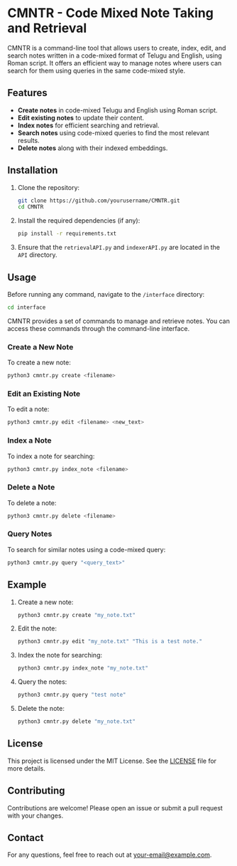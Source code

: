 
# CMNTR - Code Mixed Note Taking and Retrieval

CMNTR is a command-line tool that allows users to create, index, edit, and search notes written in a code-mixed format of Telugu and English, using Roman script. It offers an efficient way to manage notes where users can search for them using queries in the same code-mixed style.

## Features

- **Create notes** in code-mixed Telugu and English using Roman script.
- **Edit existing notes** to update their content.
- **Index notes** for efficient searching and retrieval.
- **Search notes** using code-mixed queries to find the most relevant results.
- **Delete notes** along with their indexed embeddings.

## Installation

1. Clone the repository:
   ```bash
   git clone https://github.com/yourusername/CMNTR.git
   cd CMNTR
   ```

2. Install the required dependencies (if any):
   ```bash
   pip install -r requirements.txt
   ```

3. Ensure that the `retrievalAPI.py` and `indexerAPI.py` are located in the `API` directory.

## Usage

Before running any command, navigate to the `/interface` directory:
```bash
cd interface
```

CMNTR provides a set of commands to manage and retrieve notes. You can access these commands through the command-line interface.

### Create a New Note

To create a new note:
```bash
python3 cmntr.py create <filename>
```

### Edit an Existing Note

To edit a note:
```bash
python3 cmntr.py edit <filename> <new_text>
```

### Index a Note

To index a note for searching:
```bash
python3 cmntr.py index_note <filename>
```

### Delete a Note

To delete a note:
```bash
python3 cmntr.py delete <filename>
```

### Query Notes

To search for similar notes using a code-mixed query:
```bash
python3 cmntr.py query "<query_text>"
```

## Example

1. Create a new note:
   ```bash
   python3 cmntr.py create "my_note.txt"
   ```

2. Edit the note:
   ```bash
   python3 cmntr.py edit "my_note.txt" "This is a test note."
   ```

3. Index the note for searching:
   ```bash
   python3 cmntr.py index_note "my_note.txt"
   ```

4. Query the notes:
   ```bash
   python3 cmntr.py query "test note"
   ```

5. Delete the note:
   ```bash
   python3 cmntr.py delete "my_note.txt"
   ```

## License

This project is licensed under the MIT License. See the [LICENSE](LICENSE) file for more details.

## Contributing

Contributions are welcome! Please open an issue or submit a pull request with your changes.

## Contact

For any questions, feel free to reach out at your-email@example.com.
